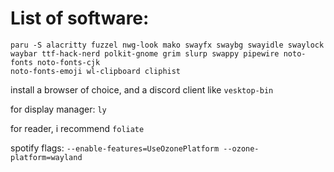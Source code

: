 # List of software:

```
paru -S alacritty fuzzel nwg-look mako swayfx swaybg swayidle swaylock waybar ttf-hack-nerd polkit-gnome grim slurp swappy pipewire noto-fonts noto-fonts-cjk
noto-fonts-emoji wl-clipboard cliphist
```
install a browser of choice, and a discord client like `vesktop-bin`

for display manager: `ly`

for reader, i recommend `foliate`

spotify flags: `--enable-features=UseOzonePlatform --ozone-platform=wayland`
